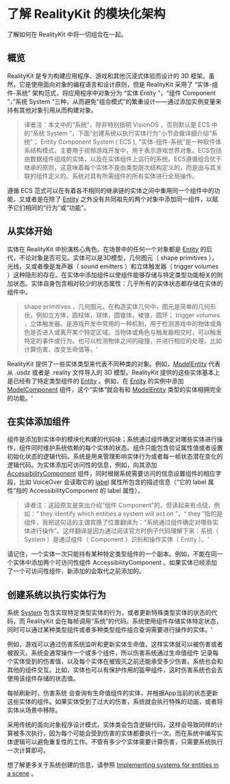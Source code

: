 # 了解 RealityKit 的模块化架构

了解如何在 RealityKit 中将一切组合在一起。

## 概览

RealityKit 是专为构建应用程序、游戏和其他沉浸式体验而设计的 3D 框架。虽然，它是使用面向对象的编程语言和设计原则，但是 RealityKit 采用了 “实体-组件-系统” 架构范式，将应用程序中对象分为 “实体 Entity ”，“组件 Component ”，”系统 System “三种，从而避免“组合模式”的繁重设计——通过添加实例变量来持有其他对象引用从而构建对象。

> 译者注：本文中的“系统”，除非特别指明 VisionOS ，否则默认是 ECS 中的“系统 System ”，下面“创建系统以执行实体行为”小节会做详细介绍“系统”； Entity Component System ( ECS ), “实体-组件-系统”是一种软件体系结构模式，主要用于视频游戏开发中，用于表示游戏世界对象。ECS包括由数据组件组成的实体，以及在实体组件上运行的系统。ECS遵循组合优于继承的原则，这意味着每个实体不是由类型层次结构定义的，而是由与其关联的组件定义的。系统对具有所需组件的所有实体进行全局操作。

遵循 ECS 范式可以在有着各不相同的继承链的实体之间中重用同一个组件中的功能。又或者是在除了 [Entity](https://developer.apple.com/documentation/RealityKit/Entity) 之外没有共同祖先的两个对象中添加同一组件，以赋予它们相同的“行为”或“功能”。

## 从实体开始

实体在 RealityKit 中扮演核心角色。在场景中的任何一个对象都是 [Entity](https://developer.apple.com/documentation/RealityKit/Entity) 的后代，不论对象是否可见。实体可以是3D模型，几何图元（ shape primitives ），光线，又或者像是发声器（ sound emitters ）和立体触发器（ trigger volumes ）这种隐形的存在。在实体中添加组件以使组件能够存储与特定类型功能相关的附加状态。实体自身包含相对较少的状态属性：几乎所有的实体状态都存储在实体的组件中。

> shape primitives ，几何图元，在构造实体几何中，图元是简单的几何形状，例如立方体，圆柱体，球体，圆锥体，棱锥，圆环； trigger volumes ，立体触发器。是游戏开发中常用的一种机制，用于检测游戏中的物体或角色是否进入或离开某个特定区域。当物体或角色与触发器相交时，可以触发特定的事件或行为。也可以检测物体之间的碰撞，并进行相应的处理，比如计算伤害、改变生命值等。'

RealityKit 提供了一些实体类型来代表不同种类的对象。例如，[ModelEntity](https://developer.apple.com/documentation/RealityKit/ModelEntity) 代表从 .usdz 或者是 .reality 文件导入的 3D 模型。RealityKit 提供的这些实体基本上是已经有了特定类型组件的 [Entity](https://developer.apple.com/documentation/RealityKit/Entity) 。例如，在 [Entity](https://developer.apple.com/documentation/RealityKit/Entity) 的实例中添加 [ModelComponent](https://developer.apple.com/documentation/RealityKit/ModelComponent) 组件，这个“实体”就会有和 [ModelEntity](https://developer.apple.com/documentation/RealityKit/ModelEntity) 类型的实体相拥完全的功能。'

## 在实体添加组件

组件是添加到实体中的模块化构建的代码块；系统通过组件确定对哪些实体进行操作，组件同时维护系统依赖的每个实体的状态。组件只能包含验证属性值或者设置初始化状态的逻辑代码。系统是用来管理影响实体行为或者每一帧状态潜在变化的逻辑代码。为实体添加可访问性的信息，例如，向其添加 [AccessibilityComponent](https://developer.apple.com/documentation/RealityKit/AccessibilityComponent) 组件，同时根据系统需要访问的信息设置组件的相应字段，比如 VoiceOver 会读取它的 [label](https://developer.apple.com/documentation/RealityKit/AccessibilityComponent/label) 属性所包含的描述信息（“它的 label 属性”指的 AccessibilityComponent 的 label 属性）。

> 译者注：这段原文是突出介绍“组件 Component”的，但读起来有点绕，例如：“ they identify which entities a system will act on ”，“  they ”指的是组件，我把这句话的主谓宾换了位置翻译为：“系统通过组件确定对哪些实体进行操作”。这样翻译是因为通过阅读官方时例子代码理解下来：系统（ System ）是通过组件（ Component ）识别和操作实体（ Entity ）。'

请记住，一个实体一次只能持有某种特定类型组件的一个副本。例如，不能在同一个实体中添加两个可访问性组件  AccessibilityComponent 。如果实体已经添加了一个可访问性组件，新添加的会取代之前添加的。

## 创建系统以执行实体行为

系统 [System](https://developer.apple.com/documentation/RealityKit/System) 包含实现特定类型实体的行为，或者更新特殊类型实体的状态的代码，而 RealityKit 会在每帧调用“系统”的代码。系统使用组件存储实体特定状态，同时可以通过某种类型组件或者多种类型组件组合查询需要进行操作的实体。'

例如，游戏可以通过伤害系统监听和更新实体生命值，这样实体就可以被伤害或者被毁灭。系统会通常操作一个或多个组件，所以伤害系统通过生命值组件 记录每个实体受到的伤害值，以及每个实体在被毁灭之前还能承受多少伤害。系统也会和其他的组件交互。比如，实体也可以有保护作用的盔甲组件，这时伤害系统也会去使用该组件存储的状态值。

每帧刷新时，伤害系统 会查询有生命值组件的实体，并根据App当前的状态更新这些实体的组件。如果实体受到了过大的伤害，系统就会执行特殊的动画，或者将实体从场景中移除。

采用传统的面向对象程序设计模式，实体类会包含逻辑代码，这样会导致同样的计算被多次执行，因为每个可能会受到伤害的实体都要执行一次。而在系统中编写实体逻辑可以避免重复性的工作。不管有多少个实体需要计算伤害，只需要系统执行一次计算即可。

想了解更多关于系统创建的信息，请参照 [Implementing systems for entities in a scene](https://developer.apple.com/documentation/RealityKit/implementing-systems-for-entities-in-a-scene) 。
